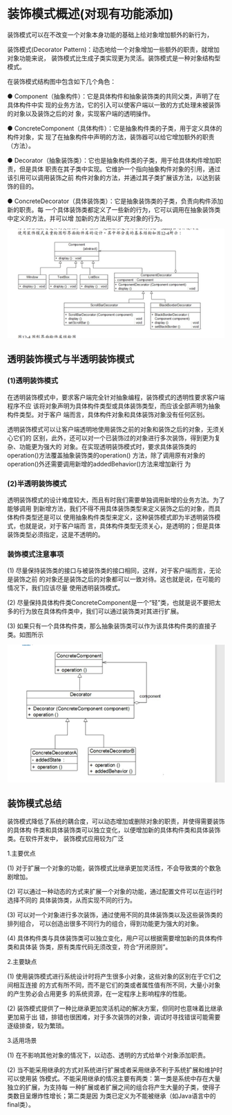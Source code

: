 # 装饰模式概述(对现有功能添加)
装饰模式可以在不改变一个对象本身功能的基础上给对象增加额外的新行为，

装饰模式(Decorator Pattern)：动态地给一个对象增加一些额外的职责，就增加对象功能来说， 装饰模式比生成子类实现更为灵活。装饰模式是一种对象结构型模式。

在装饰模式结构图中包含如下几个角色：

● Component（抽象构件）：它是具体构件和抽象装饰类的共同父类，声明了在具体构件中实 现的业务方法，它的引入可以使客户端以一致的方式处理未被装饰的对象以及装饰之后的对 象，实现客户端的透明操作。

● ConcreteComponent（具体构件）：它是抽象构件类的子类，用于定义具体的构件对象，实 现了在抽象构件中声明的方法，装饰器可以给它增加额外的职责（方法）。

● Decorator（抽象装饰类）：它也是抽象构件类的子类，用于给具体构件增加职责，但是具体 职责在其子类中实现。它维护一个指向抽象构件对象的引用，通过该引用可以调用装饰之前 构件对象的方法，并通过其子类扩展该方法，以达到装饰的目的。

● ConcreteDecorator（具体装饰类）：它是抽象装饰类的子类，负责向构件添加新的职责。每 一个具体装饰类都定义了一些新的行为，它可以调用在抽象装饰类中定义的方法，并可以增 加新的方法用以扩充对象的行为。

![image-20200319174639124](readme.assets/image-20200319174639124.png)

## 透明装饰模式与半透明装饰模式

### (1)透明装饰模式
在透明装饰模式中，要求客户端完全针对抽象编程，装饰模式的透明性要求客户端程序不应 该将对象声明为具体构件类型或具体装饰类型，而应该全部声明为抽象构件类型。对于客户 端而言，具体构件对象和具体装饰对象没有任何区别。


透明装饰模式可以让客户端透明地使用装饰之前的对象和装饰之后的对象，无须关心它们的 区别，此外，还可以对一个已装饰过的对象进行多次装饰，得到更为复杂、功能更为强大的 对象。在实现透明装饰模式时，要求具体装饰类的operation()方法覆盖抽象装饰类的operation() 方法，除了调用原有对象的operation()外还需要调用新增的addedBehavior()方法来增加新行 为

### (2)半透明装饰模式
透明装饰模式的设计难度较大，而且有时我们需要单独调用新增的业务方法。为了能够调用 到新增方法，我们不得不用具体装饰类型来定义装饰之后的对象，而具体构件类型还是可以 使用抽象构件类型来定义，这种装饰模式即为半透明装饰模式，也就是说，对于客户端而 言，具体构件类型无须关心，是透明的；但是具体装饰类型必须指定，这是不透明的。


### 装饰模式注意事项
(1) 尽量保持装饰类的接口与被装饰类的接口相同，这样，对于客户端而言，无论是装饰之前 的对象还是装饰之后的对象都可以一致对待。这也就是说，在可能的情况下，我们应该尽量 使用透明装饰模式。

(2) 尽量保持具体构件类ConcreteComponent是一个“轻”类，也就是说不要把太多的行为放在具体构件类中，我们可以通过装饰类对其进行扩展。

(3) 如果只有一个具体构件类，那么抽象装饰类可以作为该具体构件类的直接子类。如图所示

![image-20200320142143629](readme.assets/image-20200320142143629.png)


## 装饰模式总结

装饰模式降低了系统的耦合度，可以动态增加或删除对象的职责，并使得需要装饰的具体构 件类和具体装饰类可以独立变化，以便增加新的具体构件类和具体装饰类。在软件开发中， 装饰模式应用较为广泛

1.主要优点

(1) 对于扩展一个对象的功能，装饰模式比继承更加灵活性，不会导致类的个数急剧增加。

(2) 可以通过一种动态的方式来扩展一个对象的功能，通过配置文件可以在运行时选择不同的 具体装饰类，从而实现不同的行为。

(3) 可以对一个对象进行多次装饰，通过使用不同的具体装饰类以及这些装饰类的排列组合， 可以创造出很多不同行为的组合，得到功能更为强大的对象。

(4) 具体构件类与具体装饰类可以独立变化，用户可以根据需要增加新的具体构件类和具体装 饰类，原有类库代码无须改变，符合“开闭原则”。


2.主要缺点

(1) 使用装饰模式进行系统设计时将产生很多小对象，这些对象的区别在于它们之间相互连接 的方式有所不同，而不是它们的类或者属性值有所不同，大量小对象的产生势必会占用更多 的系统资源，在一定程序上影响程序的性能。

(2) 装饰模式提供了一种比继承更加灵活机动的解决方案，但同时也意味着比继承更加易于出 错，排错也很困难，对于多次装饰的对象，调试时寻找错误可能需要逐级排查，较为繁琐。


3.适用场景

(1) 在不影响其他对象的情况下，以动态、透明的方式给单个对象添加职责。

(2) 当不能采用继承的方式对系统进行扩展或者采用继承不利于系统扩展和维护时可以使用装 饰模式。不能采用继承的情况主要有两类：第一类是系统中存在大量独立的扩展，为支持每 一种扩展或者扩展之间的组合将产生大量的子类，使得子类数目呈爆炸性增长；第二类是因 为类已定义为不能被继承（如Java语言中的final类）。


